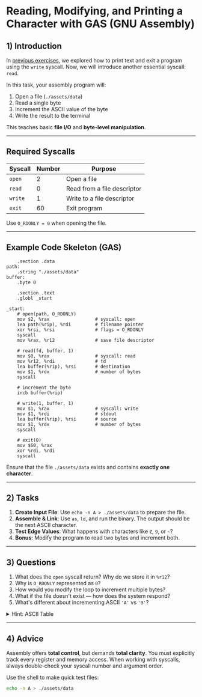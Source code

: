 <!---
{
  "depends_on": ["https://github.com/STEMgraph/e3a451cf-dccf-474b-97d2-17505e309ba0"],
  "author": "Stephan Bökelmann",
  "first_used": "2025-04-01",
  "keywords": ["GAS", "syscall", "read", "write", "file descriptor", "ASCII", "Linux"]
}
--->

# Reading, Modifying, and Printing a Character with GAS (GNU Assembly)

## 1) Introduction

In [previous exercises](https://github.com/STEMgraph/e3a451cf-dccf-474b-97d2-17505e309ba0), we explored how to print text and exit a program using the `write` syscall. Now, we will introduce another essential syscall: `read`.

In this task, your assembly program will:

1. Open a file (`./assets/data`)
2. Read a single byte
3. Increment the ASCII value of the byte
4. Write the result to the terminal

This teaches basic **file I/O** and **byte-level manipulation**.

---

## Required Syscalls

| Syscall     | Number | Purpose       |
|-------------|--------|---------------|
| `open`      | 2      | Open a file   |
| `read`      | 0      | Read from a file descriptor |
| `write`     | 1      | Write to a file descriptor  |
| `exit`      | 60     | Exit program  |

Use `O_RDONLY = 0` when opening the file.

---

## Example Code Skeleton (GAS)

```gas
    .section .data
path:
    .string "./assets/data"
buffer:
    .byte 0

    .section .text
    .globl _start

_start:
    # open(path, O_RDONLY)
    mov $2, %rax                 # syscall: open
    lea path(%rip), %rdi         # filename pointer
    xor %rsi, %rsi               # flags = O_RDONLY
    syscall
    mov %rax, %r12               # save file descriptor

    # read(fd, buffer, 1)
    mov $0, %rax                 # syscall: read
    mov %r12, %rdi               # fd
    lea buffer(%rip), %rsi       # destination
    mov $1, %rdx                 # number of bytes
    syscall

    # increment the byte
    incb buffer(%rip)

    # write(1, buffer, 1)
    mov $1, %rax                 # syscall: write
    mov $1, %rdi                 # stdout
    lea buffer(%rip), %rsi       # source
    mov $1, %rdx                 # number of bytes
    syscall

    # exit(0)
    mov $60, %rax
    xor %rdi, %rdi
    syscall
```

Ensure that the file `./assets/data` exists and contains **exactly one character**.

---

## 2) Tasks

1. **Create Input File**: Use `echo -n A > ./assets/data` to prepare the file.
2. **Assemble & Link**: Use `as`, `ld`, and run the binary. The output should be the next ASCII character.
3. **Test Edge Values**: What happens with characters like `Z`, `9`, or `~`?
4. **Bonus**: Modify the program to read two bytes and increment both.

---

## 3) Questions

1. What does the `open` syscall return? Why do we store it in `%r12`?
2. Why is `O_RDONLY` represented as `0`?
3. How would you modify the loop to increment multiple bytes?
4. What if the file doesn't exist — how does the system respond?
5. What's different about incrementing ASCII `'A'` vs `'9'`?

<details>
  <summary>Hint: ASCII Table</summary>

  Use [ASCII Table Reference](https://www.asciitable.com/) to understand what values you're manipulating.
</details>

---

## 4) Advice

Assembly offers **total control**, but demands **total clarity**. You must explicitly track every register and memory access. When working with syscalls, always double-check your syscall number and argument order.

Use the shell to make quick test files:

```bash
echo -n A > ./assets/data
```
